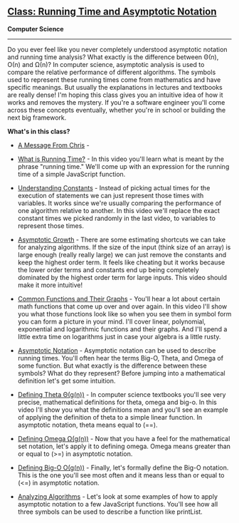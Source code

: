 
## <a href="https://www.eventedmind.com/classes/" target="_blank">Class: Running Time and Asymptotic Notation</a>

**Computer Science**<br>
****

Do you ever feel like you never completely understood asymptotic notation and running time analysis? What exactly is the difference between Θ(n), Ο(n) and Ω(n)? In computer science, asymptotic analysis is used to compare the relative performance of different algorithms. The symbols used to represent these running times come from mathematics and have specific meanings. But usually the explanations in lectures and textbooks are really dense! I'm hoping this class gives you an intuitive idea of how it works and removes the mystery. If you're a software engineer you'll come across these concepts eventually, whether you're in school or building the next big framework.

**What's in this class?**


* <a href="https://www.eventedmind.com/classes//a-message-from-chris-266af8f0" target="_blank">A Message From Chris</a> - 

* <a href="https://www.eventedmind.com/classes//what-is-running-time-b1e0f299" target="_blank">What is Running Time?</a> - In this video you'll learn what is meant by the phrase "running time." We'll come up with an expression for the running time of a simple JavaScript function.

* <a href="https://www.eventedmind.com/classes//understanding-constants-b04077f4" target="_blank">Understanding Constants</a> - Instead of picking actual times for the execution of statements we can just represent those times with variables. It works since we're usually comparing the performance of one algorithm relative to another. In this video we'll replace the exact constant times we picked randomly in the last video, to variables to represent those times.

* <a href="https://www.eventedmind.com/classes//asymptotic-growth-9bc76b5a" target="_blank">Asymptotic Growth</a> - There are some estimating shortcuts we can take for analyzing algorithms. If the size of the input (think size of an array) is large enough (really really large) we can just remove the constants and keep the highest order term. It feels like cheating but it works because the lower order terms and constants end up being completely dominated by the highest order term for large inputs. This video should make it more intuitive!

* <a href="https://www.eventedmind.com/classes//common-functions-and-their-graphs-b7b276e0" target="_blank">Common Functions and Their Graphs</a> - You'll hear a lot about certain math functions that come up over and over again. In this video I'll show you what those functions look like so when you see them in symbol form you can form a picture in your mind. I'll cover linear, polynomial, exponential and logarithmic functions and their graphs. And I'll spend a little extra time on logarithms just in case your algebra is a little rusty.

* <a href="https://www.eventedmind.com/classes//asymptotic-notation-802a3ff1" target="_blank">Asymptotic Notation</a> - Asymptotic notation can be used to describe running times. You'll often hear the terms Big-O, Theta, and Omega of some function. But what exactly is the difference between these symbols? What do they represent? Before jumping into a mathematical definition let's get some intuition.

* <a href="https://www.eventedmind.com/classes//defining-theta-g-n-bb3e79c3" target="_blank">Defining Theta Θ(g(n))</a> - In computer science textbooks you'll see very precise, mathematical definitions for theta, omega and big-o. In this video I'll show you what the definitions mean and you'll see an example of applying the definition of theta to a simple linear function. In asymptotic notation, theta means equal to (==).

* <a href="https://www.eventedmind.com/classes//defining-omega-g-n-16424ea8" target="_blank">Defining Omega Ω(g(n))</a> - Now that you have a feel for the mathematical set notation, let's apply it to defining omega. Omega means greater than or equal to (>=) in asymptotic notation.

* <a href="https://www.eventedmind.com/classes//defining-big-o-g-n-92ff0c9a" target="_blank">Defining Big-O Ο(g(n))</a> - Finally, let's formally define the Big-O notation. This is the one you'll see most often and it means less than or equal to (<=) in asymptotic notation.

* <a href="https://www.eventedmind.com/classes//analyzing-algorithms-633e549d" target="_blank">Analyzing Algorithms</a> - Let's look at some examples of how to apply asymptotic notation to a few JavaScript functions. You'll see how all three symbols can be used to describe a function like printList.




